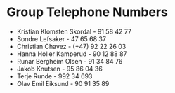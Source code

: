 Group Telephone Numbers
=======================

- Kristian Klomsten Skordal - 91 58 42 77
- Sondre Lefsaker           - 47 65 68 37
- Christian Chavez          - (+47) 92 22 26 03
- Hanna Holler Kamperud     - 90 12 88 87
- Runar Bergheim Olsen      - 91 34 84 76
- Jakob Knutsen             - 95 86 04 36
- Terje Runde               - 992 34 693
- Olav Emil Eiksund         - 90 91 35 89
